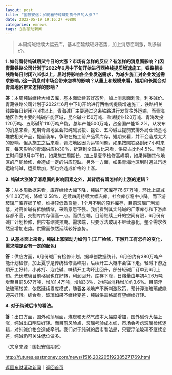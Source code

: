 ```yaml
---
layout: post
title: "国投安信：如何看待纯碱期货今日的大涨？"
date: 2022-05-19 19:16:27 +0800
categories: emnews
tags: 东财滚动新闻
---
```

> 本周纯碱继续大幅去库，基本面延续较好态势，加上消息面刺激，利多碱价。

<p><strong>1. </strong><strong>如何看待纯碱期货今日的大涨？市场有怎样的反应？有怎样的消息面影响？(因青藏铁路公司计划于2022年6月中下旬开始进行西格线提质增速施工，铁路相关线路每日封闭7小时以上，届时将影响各企业发送需求，为减少施工对企业发送需求影响。)这一消息对市场会带来怎样的影响？从量上和规模来看，短期和长期会对青海地区带来怎样的影响？</strong></p><p><strong>答：</strong>本周纯碱继续大幅去库，基本面延续较好态势，加上消息面刺激，利多碱价。青藏铁路公司计划于2022年6月中下旬开始进行西格线提质增速施工，铁路相关线路每日封闭7小时以上，青海碱厂主要通过这条铁路进行发货往外运输，而青海地区作为主要的纯碱产能区域，昆仑碱业150万吨、盐湖镁业120万吨、青海发投120万吨、五彩碱矿110万吨产能，总年产能500万吨，占全国产能15.2%。从发布的消息来看，短期青海地区会把纯碱发投、昆仑、五彩碱业提前安排外局仓储基地堆放相关产品，提前装车，争取在施工前产品零库存，短期来看，并不会造成太大的影响。但从施工之后来看，青海地区因为运输问题，如果按照铁路封闭7小时来算，每天影响的青海供应约30%，折算到全国占比来看，供应占比约4.5%。而施工时间是6月中下旬，如果施工周期长，加上是夏季检修高峰期，如果伴随其他地区的产能检修，会造成一定的供应短缺。另外一方面，如果青海地区到时通过汽运运输纯碱，运费增加，那也会造成价格的上涨。</p><p><strong>2. </strong><strong>纯碱大涨除了消息面的影响因素之外，其背后有着怎样的上涨的逻辑？</strong></p><p><strong>答：</strong>从本周数据来看，库存继续大幅下降，纯碱厂家库存76.67万吨，环比上周减少11.03万吨，降幅12.58%，连续四周持续大幅去库，社会库存稳中小降。而下游玻璃厂库存据了解，维持较低备货量，1个月不到的原料库存，目前玻璃厂利润低，对高价碱有抵触情绪，采购意愿不强。我们看到其实纯碱的厂家库存和下游库存都不高，交割库库存偏高一点。而供应端，目前继续上升的空间有限，6月份有碱厂计划检修，供应有缩减预期。需求端，只要浮法玻璃不继续恶化，整个需求依然呈增加态势。供需面依然延续较好态势。</p><p><strong>3. </strong><strong>从基本面上来看，纯碱上涨驱动力如何？(工厂检修，下游开工有怎样的变化，需求端是否有一定的起色)</strong></p><p><strong>答：</strong>供应方面，6月份碱厂有检修计划，据卓创数据统计，6月份约有380万吨产能计划检修，加上夏季是传统检修高峰期，后续开工大概率会往下走。轻碱下游近期开工好转，小苏打、泡花碱、味精开工均环比回升，部分轻碱厂订单到6月上旬。光伏玻璃目前格局也在好转，利润回升，库存下降，日熔量由年初4.26万吨增至目前5.67万吨，增加1.4万吨，增加33%，对纯碱消耗增加约3.6%。目前浮法玻璃较差，依然延续累库模式，随着各地地产不断刺激政策，预计浮法玻璃或能迎来好转。综合看，玻璃如果不继续变差，纯碱供需格局有望继续好转。</p><p><strong>4. </strong><strong>对于纯碱后市的看法。</strong></p><p><strong>答：</strong>出口方面，国外动荡局面，煤炭和天然气成本大幅度增加，国外碱价大幅上涨，纯碱出口明显好转。而目前风险点，玻璃考验成本线，市场会考虑玻璃检修逻辑，对纯碱价格会造成牵制。我们对于纯碱的后市看法是，只要浮法玻璃不继续变差，纯碱仍可关注低位做多。</p><p class="em_media">（文章来源：国投安信期货）</p>

<http://futures.eastmoney.com/news/1516,202205192385271769.html>

[返回东财滚动新闻](//finews.withounder.com/emnews/)｜[返回首页](//finews.withounder.com/)
